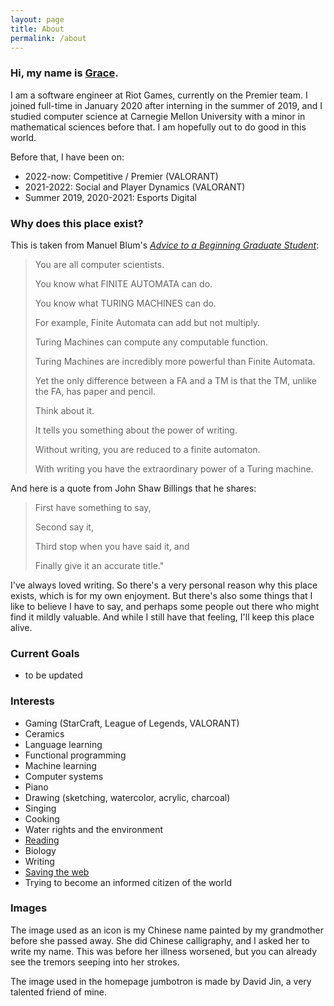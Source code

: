 ```yaml
---
layout: page
title: About
permalink: /about
---
```


### Hi, my name is [Grace](https://linktr.ee/gyudon).

I am a software engineer at Riot Games, currently on the Premier team. I joined full-time in January 2020 after interning in the summer of 2019, and I studied computer science at Carnegie Mellon University with a minor in mathematical sciences before that. I am hopefully out to do good in this world.

Before that, I have been on:
- 2022-now: Competitive / Premier (VALORANT)
- 2021-2022: Social and Player Dynamics (VALORANT)
- Summer 2019, 2020-2021: Esports Digital

### Why does this place exist?

This is taken from Manuel Blum's [_Advice to a Beginning Graduate Student_](https://www.cs.cmu.edu/~mblum/research/pdf/grad.html):

> You are all computer scientists.
>
> You know what FINITE AUTOMATA can do.
>
> You know what TURING MACHINES can do.
>
> For example, Finite Automata can add but not multiply.
>
> Turing Machines can compute any computable function.
>
> Turing Machines are incredibly more powerful than Finite Automata.
>
> Yet the only difference between a FA and a TM is that the TM, unlike the FA, has paper and pencil.
>
> Think about it.
>
> It tells you something about the power of writing.
>
> Without writing, you are reduced to a finite automaton.
>
> With writing you have the extraordinary power of a Turing machine.

And here is a quote from John Shaw Billings that he shares:

> First have something to say,
>
> Second say it,
>
> Third stop when you have said it, and
>
> Finally give it an accurate title."

I've always loved writing. So there's a very personal reason why this place exists, which is for my own enjoyment.
But there's also some things that I like to believe I have to say, and perhaps some people out there who might
find it mildly valuable. And while I still have that feeling, I'll keep this place alive.

### Current Goals

- to be updated 

### Interests

- Gaming (StarCraft, League of Legends, VALORANT)
- Ceramics
- Language learning
- Functional programming
- Machine learning
- Computer systems
- Piano
- Drawing (sketching, watercolor, acrylic, charcoal)
- Singing
- Cooking
- Water rights and the environment 
- [Reading](https://www.goodreads.com/user/show/146135181-grace-yu)
- Biology
- Writing
- [Saving the web](https://medium.com/matter/the-web-we-have-to-save-2eb1fe15a426)
- Trying to become an informed citizen of the world

### Images

The image used as an icon is my Chinese name painted by my grandmother before she passed away. She did Chinese calligraphy, and I asked her to write my name. This was before her illness worsened, but you can already see the tremors seeping into her strokes.

The image used in the homepage jumbotron is made by David Jin, a very talented friend of mine.
